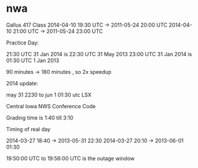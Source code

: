 nwa
===

Gallus 417 Class 
2014-04-10 19:30 UTC ->  2011-05-24 20:00 UTC
2014-04-10 21:00 UTC ->  2011-05-24 23:00 UTC


Practice Day:

 21:30 UTC  31 Jan 2014 is 22:30 UTC 31 May 2013
 23:00 UTC  31 Jan 2014 is 01:30 UTC  1 Jan 2013

  90 minutes      ->   180 minutes , so 2x speedup


2014 update:

may 31 2230 to jun 1 01:30 utc LSX

Central Iowa NWS Conference Code

Grading time is 1:40 till 3:10

Timing of real day

2014-03-27 18:40 -> 2013-05-31 22:30
2014-03-27 20:10 -> 2013-06-01 01:30

19:50:00 UTC to 19:56:00 UTC is the outage window